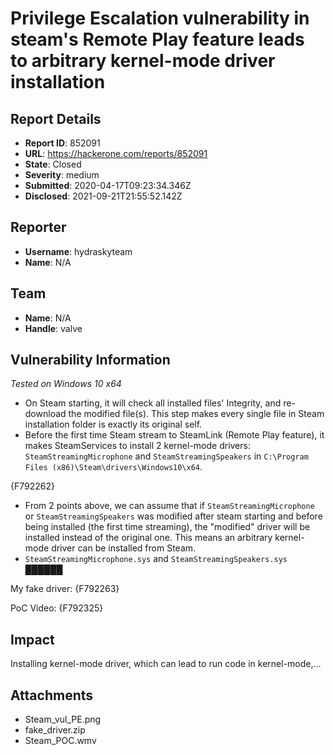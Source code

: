 # Privilege Escalation vulnerability in steam's Remote Play feature leads to arbitrary kernel-mode driver installation

## Report Details
- **Report ID**: 852091
- **URL**: https://hackerone.com/reports/852091
- **State**: Closed
- **Severity**: medium
- **Submitted**: 2020-04-17T09:23:34.346Z
- **Disclosed**: 2021-09-21T21:55:52.142Z

## Reporter
- **Username**: hydraskyteam
- **Name**: N/A

## Team
- **Name**: N/A
- **Handle**: valve

## Vulnerability Information
_Tested on Windows 10 x64_

* On Steam starting, it will check all installed files' Integrity, and re-download the modified file(s). This step makes every single file in Steam installation folder is exactly its original self.
* Before the first time Steam stream to SteamLink (Remote Play feature), it makes SteamServices to install 2  kernel-mode drivers: `SteamStreamingMicrophone` and `SteamStreamingSpeakers` in `C:\Program Files (x86)\Steam\drivers\Windows10\x64`.

{F792262}

* From 2 points above, we can assume that if `SteamStreamingMicrophone` or `SteamStreamingSpeakers` was modified after steam starting and before being installed (the first time streaming), the "modified" driver will be installed instead of the original one. This means an arbitrary kernel-mode driver can be installed from Steam.
* `SteamStreamingMicrophone.sys` and `SteamStreamingSpeakers.sys` ██████

My fake driver: {F792263}

PoC Video: {F792325}

## Impact

Installing kernel-mode driver, which can lead to run code in kernel-mode,...

## Attachments
- Steam_vul_PE.png
- fake_driver.zip
- Steam_POC.wmv
